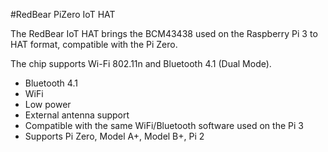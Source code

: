 <!--
---
name: RedBear IoT HAT
class: board
type: iot
image: 'redbear-iot-hat.png'
manufacturer: RedBear
description: A Wi-Fi + Bluetooth add-on board for the Pi Zero
url: https://www.kickstarter.com/projects/1991736672/iot-hat-for-raspberry-pi-a-must-have-for-pi-zero
github:
buy: https://www.kickstarter.com/projects/1991736672/iot-hat-for-raspberry-pi-a-must-have-for-pi-zero
formfactor: 'pHAT'
pincount: 40
eeprom: no
power: 3v3,5v
pin:
  '11':
    name: 'RTS'
  '13':
    name: 'SDIO_D3'
  '15':
    name: 'SDIO_CLK'
  '29':
    name: 'BT_RST_N'
  '31':
    name: 'WL_REG_ON'
  '33':
    name: 'BT_HOST_WAKE'
  '37':
    name: 'SDIO_D2'
  '8':
    name: 'TXD'
  '10':
    name: 'RXD'
  '16':
    name: 'SDIO_CMD'
  '18':
    name: 'SDIO_D0'
  '22':
    name: 'SDIO_D1'
  '32':
    name: 'WL_HOST_WAKE'
  '36':
    name: 'CTS'
  '38':
    name: 'BT_WAKE'
-->
#RedBear PiZero IoT HAT

The RedBear IoT HAT brings the BCM43438 used on the Raspberry Pi 3 to HAT format, compatible with the Pi Zero.

The chip supports Wi-Fi 802.11n and Bluetooth 4.1 (Dual Mode).

* Bluetooth 4.1
* WiFi
* Low power
* External antenna support
* Compatible with the same WiFi/Bluetooth software used on the Pi 3
* Supports Pi Zero, Model A+, Model B+, Pi 2
